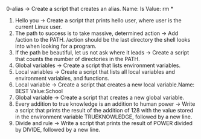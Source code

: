 0-alias -> Create a script that creates an alias. Name: ls Value: rm *
1. Hello you -> Create a script that prints hello user, where user is the current Linux user.
2. The path to success is to take massive, determined action -> Add /action to the PATH. /action should be the last directory the shell looks into when looking for a program.
3. If the path be beautiful, let us not ask where it leads -> Create a script that counts the number of directories in the PATH.
4. Global variables -> Create a script that lists environment variables.
5. Local variables -> Create a script that lists all local variables and environment variables, and functions.
6. Local variable -> Create a script that creates a new local variable.Name: BEST Value:School
7. Global variable -> Create a script that creates a new global variable.
8. Every addition to true knowledge is an addition to human power -> Write a script that prints the result of the addition of 128 with the value stored in the environment variable TRUEKNOWLEDGE, followed by a new line.
9. Divide and rule -> Write a script that prints the result of POWER divided by DIVIDE, followed by a new line.
